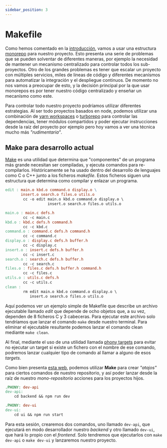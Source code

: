 ```yaml
---
sidebar_position: 3
---
```


# Makefile

Como hemos comentado en la [introducción](./intro#monorepo), vamos a usar una estructura [monorepo](https://www.atlassian.com/git/tutorials/monorepos) para nuestro proyecto. Esto presenta una serie de problemas que se pueden solventar de diferentes maneras, por ejemplo la necesidad de mantener un mecanismo centralizado para controlar todos los sub-proyectos. Otro de los grandes problemas es tener que escalar un proyecto con múltiples servicios, miles de lineas de código y diferentes mecanísmos para automatizar la integración y el despliegue continuos. De momento no nos vamos a preocupar de esto, y la decisión principal por la que usar monorepos es por tener nuestro código centralizado y enseñar un mecanísmo como este.

Para controlar todo nuestro proyecto podríamos utilizar diferentes estrategias. Al ser todo proyectos basados en node, podemos utilizar una combinación de [yarn workspaces](https://classic.yarnpkg.com/lang/en/docs/workspaces/) o [turborepo](https://turborepo.org) para controlar las dependencias, tener módulos compartidos y poder ejecutar instrucciones desde la raíz del proyecto por ejemplo pero hoy vamos a ver una técnica mucho más *"rudimentaria"*.

## Make para desarrollo actual

[Make](https://www.gnu.org/software/make/manual/make.html) es una utilidad que determina que "componentes" de un programa más grande necesitan ser compiladas, y ejecuta comandos para re-compilarlos. Históricamente se ha usado dentro del desarrollo de lenguajes como C o C++ junto a los ficheros *makefile*. Estos ficheros siguen una estructura que determina como compilar y enlazar un programa.

```makefile title="Ejemplo de Makefile"
edit : main.o kbd.o command.o display.o \
       insert.o search.o files.o utils.o
        cc -o edit main.o kbd.o command.o display.o \
                   insert.o search.o files.o utils.o

main.o : main.c defs.h
        cc -c main.c
kbd.o : kbd.c defs.h command.h
        cc -c kbd.c
command.o : command.c defs.h command.h
        cc -c command.c
display.o : display.c defs.h buffer.h
        cc -c display.c
insert.o : insert.c defs.h buffer.h
        cc -c insert.c
search.o : search.c defs.h buffer.h
        cc -c search.c
files.o : files.c defs.h buffer.h command.h
        cc -c files.c
utils.o : utils.c defs.h
        cc -c utils.c
clean :
        rm edit main.o kbd.o command.o display.o \
           insert.o search.o files.o utils.o
```

Aquí podemos ver un ejemplo simple de Makefile que describe un archivo ejecutable llamado *edit* que depende de ocho objetos que, a su vez, dependen de 8 ficheros C y 3 cabeceras. Para ejecutar este archivo solo tendríamos que lanzar el comando `make` desde nuestro terminal. Para eliminar el ejecutable resultante podemos lanzar el comando clean mediante `make clean`.

Al final, mediante el uso de una utilidad llamada [phony targets](https://www.gnu.org/software/make/manual/make.html#Phony-Targets) para evitar no ejecutar un target si existe un fichero con el nombre de ese comando, podremos lanzar cualquier tipo de comando al llamar a alguno de esos *targets*.

Como bien presenta [esta web](https://makefile.site/#subscribe), podemos utilizar **Make** para crear *"atajos"* para ciertos comandos de nuestro repositorio, y así poder lanzar desde la raíz de nuestro *mono-repositorio* acciones para los proyectos hijos.

```makefile title="Makefile"
.PHONY: dev-api
dev-api:
    cd backend && npm run dev

.PHONY: dev-ui
dev-ui:
    cd ui && npm run start
```

Para esta sesión, crearemos dos comandos, uno llamado `dev-api`, que ejecutará en modo desarrollador nuestro *backend* y otro llamado `dev-ui`, que hará lo propio con el *frontend*. Solo tendremos que ejecutarlos con `make dev-api` o `make dev-ui` y lanzaremos nuestro proyecto.